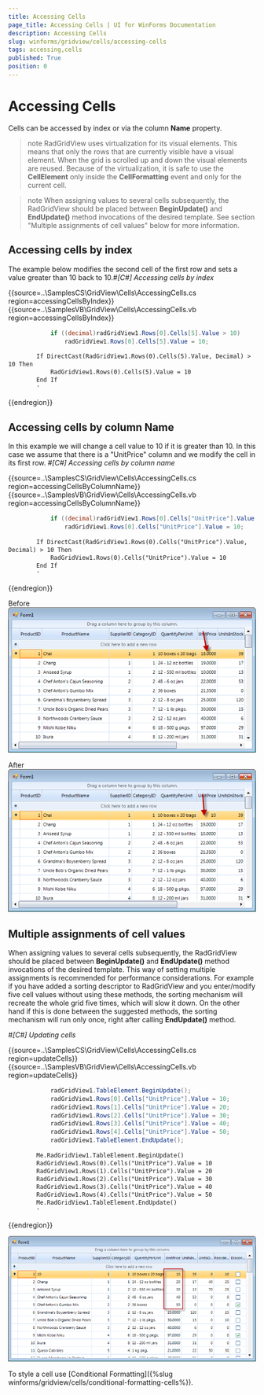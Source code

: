 ```yaml
---
title: Accessing Cells
page_title: Accessing Cells | UI for WinForms Documentation
description: Accessing Cells
slug: winforms/gridview/cells/accessing-cells
tags: accessing,cells
published: True
position: 0
---
```


# Accessing Cells



Cells can be accessed by index or via the column __Name__ property.

>note RadGridView uses virtualization for its visual elements. This means that only the rows that are currently 
        	visible have a visual element. When the grid is scrolled up and down the visual elements are reused. Because of the virtualization, 
          it is safe to use the __CellElement__ only inside the __CellFormatting__ event and only for the current cell.
>


>note When assigning values to several cells subsequently, the RadGridView should be placed between __BeginUpdate()__ and __EndUpdate()__ method invocations of the desired template. See section "Multiple assignments of cell values" 
    		below for more information.
>


## Accessing cells by index

The example below modifies the second cell of the first row and sets a value greater than 10 back to 10.#_[C#] Accessing cells by index_

	



{{source=..\SamplesCS\GridView\Cells\AccessingCells.cs region=accessingCellsByIndex}} 
{{source=..\SamplesVB\GridView\Cells\AccessingCells.vb region=accessingCellsByIndex}} 

````C#
            if ((decimal)radGridView1.Rows[0].Cells[5].Value > 10)
                radGridView1.Rows[0].Cells[5].Value = 10;
````
````VB.NET
        If DirectCast(RadGridView1.Rows(0).Cells(5).Value, Decimal) > 10 Then
            RadGridView1.Rows(0).Cells(5).Value = 10
        End If
        '
````

{{endregion}} 




## Accessing cells by column Name

In this example we will change a cell value to 10 if it is greater than 10. In this case we assume that 
  			there is a "UnitPrice" column and we modify the cell in its first row.
  	#_[C#] Accessing cells by column name_

	



{{source=..\SamplesCS\GridView\Cells\AccessingCells.cs region=accessingCellsByColumnName}} 
{{source=..\SamplesVB\GridView\Cells\AccessingCells.vb region=accessingCellsByColumnName}} 

````C#
            if ((decimal)radGridView1.Rows[0].Cells["UnitPrice"].Value > 10)
                radGridView1.Rows[0].Cells["UnitPrice"].Value = 10;
````
````VB.NET
        If DirectCast(RadGridView1.Rows(0).Cells("UnitPrice").Value, Decimal) > 10 Then
            RadGridView1.Rows(0).Cells("UnitPrice").Value = 10
        End If
        '
````

{{endregion}} 




Before![gridview-cells-accessing-cells 001](images/gridview-cells-accessing-cells001.png)

After![gridview-cells-accessing-cells 002](images/gridview-cells-accessing-cells002.png)



## Multiple assignments of cell values

When assigning values to several cells subsequently, the RadGridView should be placed between __BeginUpdate()__
      	and __EndUpdate()__ method invocations of the desired template. This way of setting multiple assignments
      	is recommended for performance considerations. For example if you have added a sorting descriptor to RadGridView and you
      	enter/modify five cell values without using these methods, the sorting mechanism will recreate the whole grid five times, 
      	which will slow it down. On the other hand if this is done between the suggested methods, the sorting mechanism will run 
      	only once, right after calling __EndUpdate()__ method. 

#_[C#] Updating cells_

	



{{source=..\SamplesCS\GridView\Cells\AccessingCells.cs region=updateCells}} 
{{source=..\SamplesVB\GridView\Cells\AccessingCells.vb region=updateCells}} 

````C#
            radGridView1.TableElement.BeginUpdate();
            radGridView1.Rows[0].Cells["UnitPrice"].Value = 10;
            radGridView1.Rows[1].Cells["UnitPrice"].Value = 20;
            radGridView1.Rows[2].Cells["UnitPrice"].Value = 30;
            radGridView1.Rows[3].Cells["UnitPrice"].Value = 40;
            radGridView1.Rows[4].Cells["UnitPrice"].Value = 50;
            radGridView1.TableElement.EndUpdate();
````
````VB.NET
        Me.RadGridView1.TableElement.BeginUpdate()
        RadGridView1.Rows(0).Cells("UnitPrice").Value = 10
        RadGridView1.Rows(1).Cells("UnitPrice").Value = 20
        RadGridView1.Rows(2).Cells("UnitPrice").Value = 30
        RadGridView1.Rows(3).Cells("UnitPrice").Value = 40
        RadGridView1.Rows(4).Cells("UnitPrice").Value = 50
        Me.RadGridView1.TableElement.EndUpdate()
        '
````

{{endregion}} 


![gridview-cells-accessing-cells 003](images/gridview-cells-accessing-cells003.png)

To style a cell use [Conditional Formatting]({%slug winforms/gridview/cells/conditional-formatting-cells%}).
